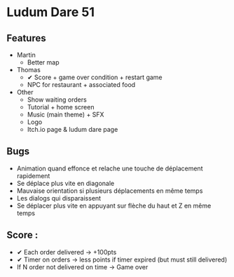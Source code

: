 # Ludum Dare 51

## Features
- Martin
  - Better map
- Thomas
  - ✔ Score + game over condition + restart game
  - NPC for restaurant + associated food
- Other
  - Show waiting orders
  - Tutorial + home screen
  - Music (main theme) + SFX
  - Logo
  - Itch.io page & ludum dare page

## Bugs 
- Animation quand effonce et relache une touche de déplacement rapidement
- Se déplace plus vite en diagonale
- Mauvaise orientation si plusieurs déplacements en même temps
- Les dialogs qui disparaissent
- Se déplacer plus vite en appuyant sur flèche du haut et Z en même temps

## Score :
- ✔ Each order delivered -> +100pts 
- ✔ Timer on orders -> less points if timer expired (but must still delivered)
- If N order not delivered on time -> Game over 